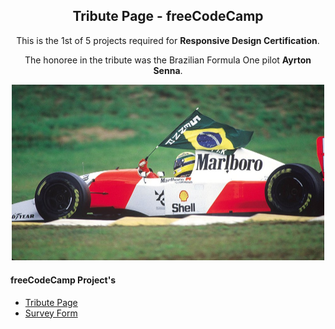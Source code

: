 <div align="center">
<h2>Tribute Page - freeCodeCamp</h2>


This is the 1st of 5 projects required for **Responsive Design Certification**.

The honoree in the tribute was the Brazilian Formula One pilot **Ayrton Senna**.

<img src="./images/carro.jpg" alt="Ayrton Senna carrying the flag of Brazil" width="500px">
</div>

#### freeCodeCamp Project's

- [Tribute Page](https://lucasquitan.github.io/tribute-page)
- [Survey Form](https://lucasquitan.github.io/survey-form/)
